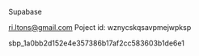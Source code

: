 Supabase

ri.ltons@gmail.com
Poject id: wznycskqsavpmejwpksp

sbp_1a0bb2d152e4e357386b17af2cc583603b1de6e1